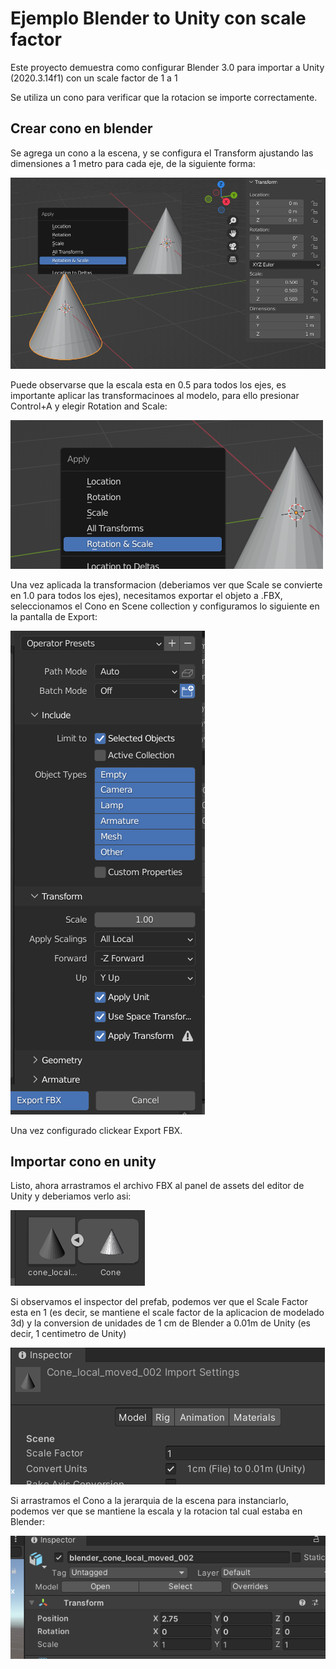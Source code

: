 # Ejemplo Blender to Unity con scale factor

Este proyecto demuestra como configurar Blender 3.0 para importar a Unity (2020.3.14f1) con un scale factor de 1 a 1

Se utiliza un cono para verificar que la rotacion se importe correctamente.

## Crear cono en blender

Se agrega un cono a la escena, y se configura el Transform ajustando las dimensiones a 1 metro para cada eje, de la siguiente forma:

![Dimensiones del cono](./Documentation/cono_01.png)

Puede observarse que la escala esta en 0.5 para todos los ejes, es importante aplicar las transformacinoes al modelo, para ello presionar Control+A y elegir Rotation and Scale:

![Aplicar transformacion](./Documentation/cono_02.png)

Una vez aplicada la transformacion (deberiamos ver que Scale se convierte en 1.0 para todos los ejes), necesitamos exportar el objeto a .FBX, seleccionamos el Cono en Scene collection y configuramos lo siguiente en la pantalla de Export:

![Configuracion para exportar](./Documentation/cono_export.png)

Una vez configurado clickear Export FBX.

## Importar cono en unity
Listo, ahora arrastramos el archivo FBX al panel de assets del editor de Unity y deberiamos verlo asi:

![Cono en editor de unity](./Documentation/cono_en_unity.png)

Si observamos el inspector del prefab, podemos ver que el Scale Factor esta en 1 (es decir, se mantiene el scale factor de la aplicacion de modelado 3d) y la conversion de unidades de 1 cm de Blender a 0.01m de Unity (es decir, 1 centimetro de Unity)

![Inspector del cono](./Documentation/cono_inspector.png)

Si arrastramos el Cono a la jerarquia de la escena para instanciarlo, podemos ver que se mantiene la escala y la rotacion tal cual estaba en Blender:

![Instancia de Cono](./Documentation/cono_instanciado.png)